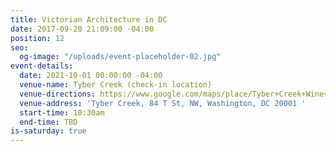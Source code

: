 ```yaml
---
title: Victorian Architecture in DC
date: 2017-09-20 21:09:00 -04:00
position: 12
seo:
  og-image: "/uploads/event-placeholder-02.jpg"
event-details:
  date: 2021-10-01 00:00:00 -04:00
  venue-name: Tyber Creek (check-in location)
  venue-directions: https://www.google.com/maps/place/Tyber+Creek+Wine+Bar+%26+Kitchen/@38.9154342,-77.014102,17z/data=!3m1!4b1!4m5!3m4!1s0x89b7b7f841f52a2d:0xa35b1ab39410f4eb!8m2!3d38.91543!4d-77.0119133
  venue-address: 'Tyber Creek, 84 T St, NW, Washington, DC 20001 '
  start-time: 10:30am
  end-time: TBD
is-saturday: true
---
```


